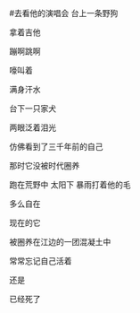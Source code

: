 #去看他的演唱会
台上一条野狗

拿着吉他

蹦啊跳啊

嚎叫着

满身汗水

台下一只家犬

两眼泛着泪光

仿佛看到了三千年前的自己

那时它没被时代圈养

跑在荒野中 太阳下 暴雨打着他的毛

多么自在

现在的它

被圈养在江边的一团混凝土中

常常忘记自己活着

还是

已经死了